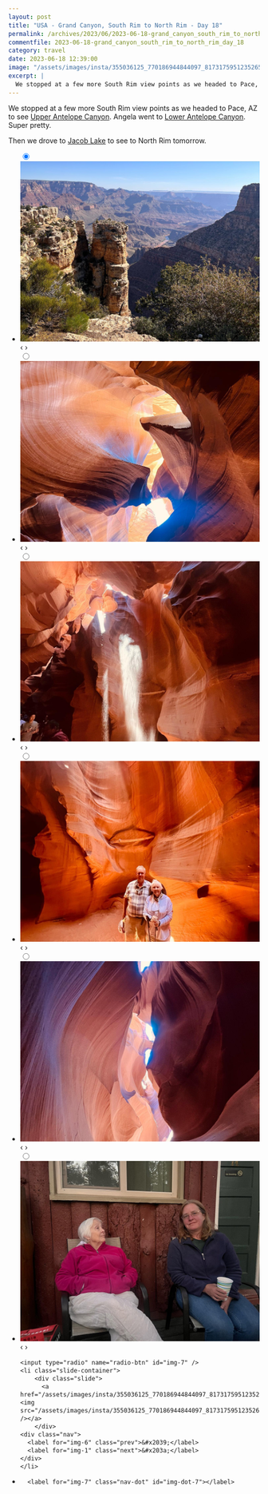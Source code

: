 ```yaml
---
layout: post
title: "USA - Grand Canyon, South Rim to North Rim - Day 18"
permalink: /archives/2023/06/2023-06-18-grand_canyon_south_rim_to_north_rim_day_18.html
commentfile: 2023-06-18-grand_canyon_south_rim_to_north_rim_day_18
category: travel
date: 2023-06-18 12:39:00
image: "/assets/images/insta/355036125_770186944844097_8173175951235265435_n_18026734648539548.jpg"
excerpt: |
  We stopped at a few more South Rim view points as we headed to Pace, AZ to see Upper Antelope Canyon.
---
```


We stopped at a few more South Rim view points as we headed to Pace, AZ to see [Upper Antelope Canyon](https://maps.app.goo.gl/w3JzRwNGK9355Bsc9). Angela went to [Lower Antelope Canyon](https://maps.app.goo.gl/VKW5snUzGRBLK9uYA). Super pretty.

Then we drove to [Jacob Lake](https://maps.app.goo.gl/pSjEFCSVkz6VupAn9) to see to North Rim tomorrow.

<ul class="slides">
    <input type="radio" name="radio-btn" id="img-1" checked="checked" />
    <li class="slide-container">
        <div class="slide">
          <a href="/assets/images/insta/355137258_181593107931800_4767284796707567978_n_18225876421168424.jpg"><img src="/assets/images/insta/355137258_181593107931800_4767284796707567978_n_18225876421168424.jpg" /></a>
        </div>
    <div class="nav">
      <label for="img-7" class="prev">&#x2039;</label>
      <label for="img-2" class="next">&#x203a;</label>
    </div>
    </li>
        <input type="radio" name="radio-btn" id="img-2"  />
    <li class="slide-container">
        <div class="slide">
          <a href="/assets/images/insta/354565967_528242776054310_8074563975144151556_n_18068502727380781.jpg"><img src="/assets/images/insta/354565967_528242776054310_8074563975144151556_n_18068502727380781.jpg" /></a>
        </div>
    <div class="nav">
      <label for="img-1" class="prev">&#x2039;</label>
      <label for="img-3" class="next">&#x203a;</label>
    </div>
    </li>
        <input type="radio" name="radio-btn" id="img-3"  />
    <li class="slide-container">
        <div class="slide">
          <a href="/assets/images/insta/354557968_993410631674927_6951360861508122048_n_18008807206682676.jpg"><img src="/assets/images/insta/354557968_993410631674927_6951360861508122048_n_18008807206682676.jpg" /></a>
        </div>
    <div class="nav">
      <label for="img-2" class="prev">&#x2039;</label>
      <label for="img-4" class="next">&#x203a;</label>
    </div>
    </li>
        <input type="radio" name="radio-btn" id="img-4"  />
    <li class="slide-container">
        <div class="slide">
          <a href="/assets/images/insta/355170015_1203243573683312_2266664988266946699_n_18024756235502629.jpg"><img src="/assets/images/insta/355170015_1203243573683312_2266664988266946699_n_18024756235502629.jpg" /></a>
        </div>
    <div class="nav">
      <label for="img-3" class="prev">&#x2039;</label>
      <label for="img-5" class="next">&#x203a;</label>
    </div>
    </li>
        <input type="radio" name="radio-btn" id="img-5"  />
    <li class="slide-container">
        <div class="slide">
          <a href="/assets/images/insta/354725407_801840558177265_8749865534009333192_n_17981566637325548.jpg"><img src="/assets/images/insta/354725407_801840558177265_8749865534009333192_n_17981566637325548.jpg" /></a>
        </div>
    <div class="nav">
      <label for="img-4" class="prev">&#x2039;</label>
      <label for="img-6" class="next">&#x203a;</label>
    </div>
    </li>
        <input type="radio" name="radio-btn" id="img-6"  />
    <li class="slide-container">
        <div class="slide">
          <a href="/assets/images/insta/355170015_753002073182902_55265667129254758_n_18004580209833678.jpg"><img src="/assets/images/insta/355170015_753002073182902_55265667129254758_n_18004580209833678.jpg" /></a>
        </div>
    <div class="nav">
      <label for="img-5" class="prev">&#x2039;</label>
      <label for="img-7" class="next">&#x203a;</label>
    </div>
    </li>
    
    <input type="radio" name="radio-btn" id="img-7" />
    <li class="slide-container">
        <div class="slide">
          <a href="/assets/images/insta/355036125_770186944844097_8173175951235265435_n_18026734648539548.jpg"><img src="/assets/images/insta/355036125_770186944844097_8173175951235265435_n_18026734648539548.jpg" /></a>
        </div>
    <div class="nav">
      <label for="img-6" class="prev">&#x2039;</label>
      <label for="img-1" class="next">&#x203a;</label>
    </div>
    </li>
			
<li class="nav-dots">
      <label for="img-1" class="nav-dot" id="img-dot-1"></label>
      <label for="img-2" class="nav-dot" id="img-dot-2"></label>
      <label for="img-3" class="nav-dot" id="img-dot-3"></label>
      <label for="img-4" class="nav-dot" id="img-dot-4"></label>
      <label for="img-5" class="nav-dot" id="img-dot-5"></label>
      <label for="img-6" class="nav-dot" id="img-dot-6"></label>

      <label for="img-7" class="nav-dot" id="img-dot-7"></label>

</li>
</ul>
